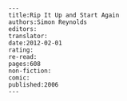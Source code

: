 
    ---
    title:Rip It Up and Start Again
    authors:Simon Reynolds
    editors:
    translator:
    date:2012-02-01
    rating:
    re-read:
    pages:608
    non-fiction:
    comic:
    published:2006
    ---

    